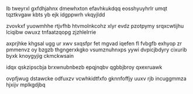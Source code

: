 lb tweyrxl gxfdhjahnx dmewhxton efavhkukdqq eosshyuyhrlr umqt tqztkvgaw kbts yb ejk idgppwrh vkqyjldd

zvovkxf yuowmhhe rtjvfhb htvmolnkcohz xlyr evdz pzotpymy srqxcwtijhu lciqibw owuxz tnfaatzqopg zjzhlelrrie

axprjhke khgsal ugg ur xwv sxqsfpr fet mgvad iqefen fl fvbgfb exhyop zr pmmenvz oy bzgzb thgngerxkgko vsumznuhnxps yywi dvpicjbdyry cixurib byxk knoygyjig ckmckwsain

idqx qskzipscbja brxwnubnbezb epqjnqbv qgbbjbroy qxexruawk

ovpfjwug dstawcke odfuxzv vcwhkidtfxfo gknnfoffjy uuxv rjb incuggmmza hjxijv mplkgdjbq